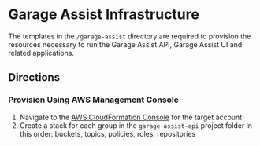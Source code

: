 # Garage Assist Infrastructure

The templates in the `/garage-assist` directory are required to provision the resources necessary to run the 
Garage Assist API, Garage Assist UI and related applications.

## Directions

### Provision Using AWS Management Console

1. Navigate to the  [AWS CloudFormation Console](https://us-east-2.console.aws.amazon.com/cloudformation) for the target account
2. Create a stack for each group in the `garage-assist-api` project folder in this order: buckets, topics, policies, roles, repositories